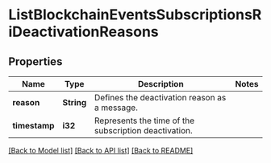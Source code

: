 # ListBlockchainEventsSubscriptionsRiDeactivationReasons

## Properties

Name | Type | Description | Notes
------------ | ------------- | ------------- | -------------
**reason** | **String** | Defines the deactivation reason as a message. | 
**timestamp** | **i32** | Represents the time of the subscription deactivation. | 

[[Back to Model list]](../README.md#documentation-for-models) [[Back to API list]](../README.md#documentation-for-api-endpoints) [[Back to README]](../README.md)


